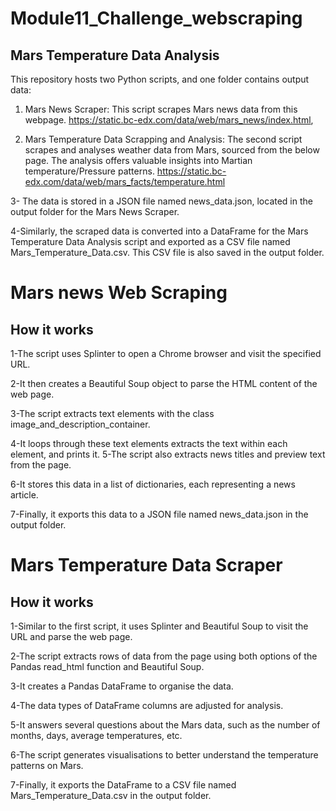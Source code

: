 # Module11_Challenge_webscraping

## Mars Temperature Data Analysis

This repository hosts two Python scripts, and one folder contains output data:

1. Mars News Scraper: This script scrapes Mars news data from this webpage.
https://static.bc-edx.com/data/web/mars_news/index.html,

2. Mars Temperature Data Scrapping and Analysis: The second script scrapes and analyses weather data from Mars, sourced from the below page. The analysis offers valuable insights into Martian temperature/Pressure patterns.
https://static.bc-edx.com/data/web/mars_facts/temperature.html

3- The data is stored in a JSON file named news_data.json, located in the output folder for the Mars News Scraper.

4-Similarly, the scraped data is converted into a DataFrame for the Mars Temperature Data Analysis script and exported as a CSV file named Mars_Temperature_Data.csv. This CSV file is also saved in the output folder.

# Mars news Web Scraping

## How it works
1-The script uses Splinter to open a Chrome browser and visit the specified URL.

2-It then creates a Beautiful Soup object to parse the HTML content of the web page.

3-The script extracts text elements with the class image_and_description_container.

4-It loops through these text elements extracts the text within each element, and prints it.
5-The script also extracts news titles and preview text from the page.

6-It stores this data in a list of dictionaries, each representing a news article.

7-Finally, it exports this data to a JSON file named news_data.json in the output folder.



# Mars Temperature Data Scraper

## How it works

1-Similar to the first script, it uses Splinter and Beautiful Soup to visit the URL and parse the web page.

2-The script extracts rows of data from the page using both options of the Pandas read_html function and Beautiful Soup. 

3-It creates a Pandas DataFrame to organise the data.

4-The data types of DataFrame columns are adjusted for analysis.

5-It answers several questions about the Mars data, such as the number of months, days, average temperatures, etc.

6-The script generates visualisations to better understand the temperature patterns on Mars.

7-Finally, it exports the DataFrame to a CSV file named Mars_Temperature_Data.csv in the output folder.

